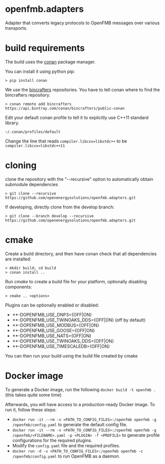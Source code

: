 # openfmb.adapters

Adapter that converts legacy protocols to OpenFMB messages over various transports.

# build requirements

The build uses the [conan](https://conan.io/) package manager.

You can install it using python pip:

```
> pip install conan
```

We use the [bincrafters](https://bincrafters.github.io/) repositories. You have to tell conan where to find the bincrafters repository.

```
> conan remote add bincrafters https://api.bintray.com/conan/bincrafters/public-conan
```

Edit your default conan profile to tell it to explicitly use C++11 standard library.

```
~/.conan/profiles/default
```

Change the line that reads `compiler.libcxx=libstdc++` to be `compiler.libcxx=libstdc++11`

# cloning

clone the repository with the "--recursive" option to automatically obtain submodule dependencies

```
> git clone --recursive https://github.com/openenergysolutions/openfmb.adapters.git
```

If developing, directly clone from the develop branch:

```
> git clone --branch develop --recursive https://github.com/openenergysolutions/openfmb.adapters.git
```

# cmake

Create a build directory, and then have conan check that all dependencies are installed:

```
> mkdir build; cd build
> conan install ..
```

Run *cmake* to create a build file for your platform, optionally disabling components:

```
> cmake .. <options>
```
Plugins can be optionally enabled or disabled:

* **-DOPENFMB_USE_DNP3={OFF|ON}
* **-DOPENFMB_USE_TWINOAKS_DDS={OFF|ON}  (off by default)
* **-DOPENFMB_USE_MODBUS={OFF|ON}
* **-DOPENFMB_USE_GOOSE={OFF|ON}
* **-DOPENFMB_USE_NATS={OFF|ON}
* **-DOPENFMB_USE_TWINOAKS_DDS={OFF|ON}
* **-DOPENFMB_USE_TIMESCALEDB={OFF|ON}

You can then run your build using the build file created by cmake

# Docker image
To generate a Docker image, run the following `docker build -t openfmb .` (this takes quite some time)

Afterwards, you will have access to a production-ready Docker image. To run it, follow these steps:
- `docker run -it --rm -v <PATH_TO_CONFIG_FILES>:/openfmb openfmb -g /openfmb/config.yaml` to generate the default config file.
- `docker run -it --rm -v <PATH_TO_CONFIG_FILES>:/openfmb openfmb -g /openfmb/<FILENAME>.yaml -p <PLUGIN> -f <PROFILE>` to generate profile configurations for the required plugins.
- Modify the `config.yaml` file and the required profiles.
- `docker run -d -v <PATH_TO_CONFIG_FILES>:/openfmb openfmb -c /openfmb/config.yaml` to run OpenFMB as a daemon.
